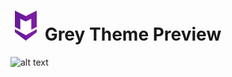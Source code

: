 ![alt text](https://github.com/adam-p/markdown-here/raw/master/src/common/images/icon48.png "Logo") Grey Theme Preview
==============

![alt text](http://i.imgur.com/1VmlYyY.png "preview")
